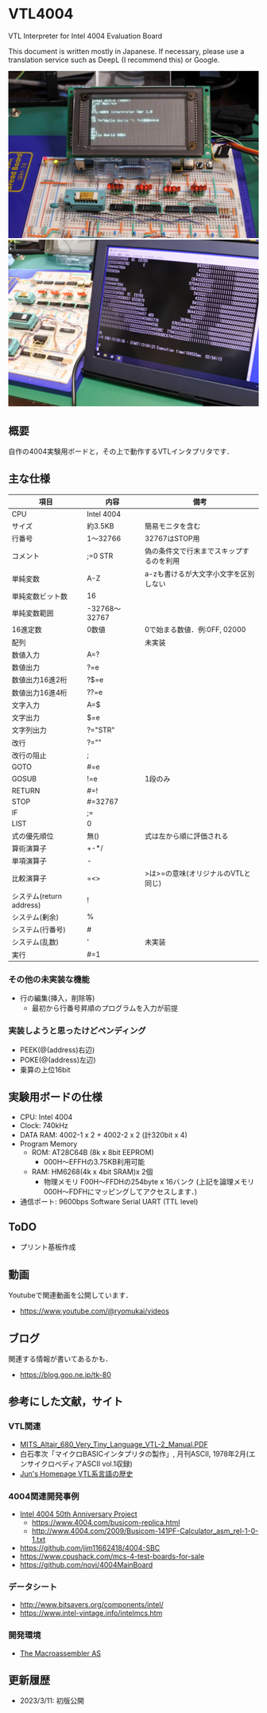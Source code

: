 # VTL4004
VTL Interpreter for Intel 4004 Evaluation Board

This document is written mostly in Japanese.
If necessary, please use a translation service such as DeepL (I recommend this) or Google.

![](images/title.jpg)
![](images/mandel.jpg)

## 概要
自作の4004実験用ボードと，その上で動作するVTLインタプリタです．

## 主な仕様

|項目|内容|備考|
|------|----------|---|
|CPU|Intel 4004|
|サイズ|約3.5KB|簡易モニタを含む|
|行番号| 1〜32766|32767はSTOP用|
|コメント|;=0 STR|偽の条件文で行末までスキップするのを利用|
|単純変数|A-Z|a-zも書けるが大文字小文字を区別しない|
|単純変数ビット数|16||
|単純変数範囲|-32768〜32767||
|16進定数|0数値|0で始まる数値．例:0FF, 02000|
|配列||未実装|
|数値入力|A=?||
|数値出力|?=e||
|数値出力16進2桁|?$=e||
|数値出力16進4桁|??=e||
|文字入力|A=$||
|文字出力|$=e||
|文字列出力|?="STR"||
|改行|?=""||
|改行の阻止|;||
|GOTO|#=e||
|GOSUB|!=e|1段のみ|
|RETURN|#=!||
|STOP|#=32767||
|IF|;=||
|LIST|0||
|式の優先順位|無()|式は左から順に評価される|
|算術演算子|+-*/||
|単項演算子|-||
|比較演算子|=<>|>は>=の意味(オリジナルのVTLと同じ)|
|システム(return address)| !||
|システム(剰余)| %||
|システム(行番号)| #||
|システム(乱数)|'|未実装|
|実行| #=1||

### その他の未実装な機能
- 行の編集(挿入，削除等)
  - 最初から行番号昇順のプログラムを入力が前提

### 実装しようと思ったけどペンディング
- PEEK(@(address)右辺)
- POKE(@(address)左辺)
- 乗算の上位16bit

## 実験用ボードの仕様
- CPU: Intel 4004
- Clock: 740kHz
- DATA RAM: 4002-1 x 2 + 4002-2 x 2 (計320bit x 4)
- Program Memory
  - ROM: AT28C64B (8k x 8bit EEPROM)
    - 000H〜EFFHの3.75KB利用可能
  - RAM: HM6268(4k x 4bit SRAM)x 2個
    - 物理メモリ F00H〜FFDHの254byte x 16バンク
      (上記を論理メモリ 000H〜FDFHにマッピングしてアクセスします．)
- 通信ポート: 9600bps Software Serial UART (TTL level)

## ToDO
- プリント基板作成

## 動画
Youtubeで関連動画を公開しています．
- https://www.youtube.com/@ryomukai/videos

## ブログ
関連する情報が書いてあるかも．
- https://blog.goo.ne.jp/tk-80

## 参考にした文献，サイト
### VTL関連
- [MITS_Altair_680_Very_Tiny_Language_VTL-2_Manual.PDF](https://manx-docs.org/mirror/harte/Altair/MITS_Altair_680_Very_Tiny_Language_VTL-2_Manual.PDF)
- 白石孝次「マイクロBASICインタプリタの製作」, 月刊ASCII, 1978年2月(エンサイクロペディアASCII vol.1収録)
- [Jun's Homepage VTL系言語の歴史](https://www.mztn.org/rvtl/vtltabl.html)

### 4004関連開発事例
- [Intel 4004  50th Anniversary Project](https://www.4004.com/)
  - https://www.4004.com/busicom-replica.html
  - http://www.4004.com/2009/Busicom-141PF-Calculator_asm_rel-1-0-1.txt
- https://github.com/jim11662418/4004-SBC
- https://www.cpushack.com/mcs-4-test-boards-for-sale
- https://github.com/novi/4004MainBoard


### データシート
- http://www.bitsavers.org/components/intel/
- https://www.intel-vintage.info/intelmcs.htm

### 開発環境
- [The Macroassembler AS](http://john.ccac.rwth-aachen.de:8000/as/)


## 更新履歴
- 2023/3/11: 初版公開

